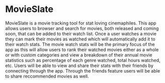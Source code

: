 # MovieSlate
MovieSlate is a movie tracking tool for stat loving cinemaphiles. This app allows users to browser and search for movies, both released and coming soon, that can be added to their watch list. Once a user watches a movie they can mark their movies as watched which will automatically add it to their watch stats. The movie watch stats will be the primary focus of the app as this will allow users to rank their watched movies either as a whole or with custom categories and view a breakdown of their annual movie statistics such as percentage of each genre watched, total hours watched, etc. Users will be able to view and share their stats with their friends by connecting through the app. Through the friends feature users will be able to share reccommended movies as well.

